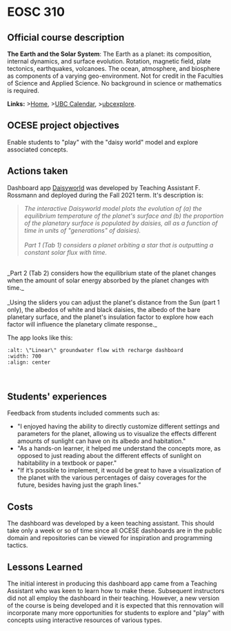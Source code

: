 # EOSC 310

## Official course description

**The Earth and the Solar System**: The Earth as a planet: its composition, internal dynamics, and surface evolution. Rotation, magnetic field, plate tectonics, earthquakes, volcanoes. The ocean, atmosphere, and biosphere as components of a varying geo-environment. Not for credit in the Faculties of Science and Applied Science. No background in science or mathematics is required.

**Links:**
\>[Home](https://www.eoas.ubc.ca/academics/courses/eosc310),
\>[UBC Calendar](https://courses.students.ubc.ca/cs/courseschedule?pname=subjarea&tname=subj-course&dept=EOSC&course=310),
\>[ubcexplore](https://ubcexplorer.io/course/EOSC/310).

## OCESE project objectives

Enable students to "play" with the "daisy world" model and explore associated concepts.

## Actions taken

Dashboard app [Daisyworld](dashboards.md) was developed by Teaching Assistant F. Rossmann and deployed during the Fall 2021 term. It's description is:

> _The interactive Daisyworld model plots the evolution of (a) the equilibrium temperature of the planet's surface and (b) the proportion of the planetary surface is populated by daisies, all as a function of time in units of "generations" of daisies)._
<br><br>
_Part 1 (Tab 1) considers a planet orbiting a star that is outputting a constant solar flux with time._
<br>
_Part 2 (Tab 2) considers how the equilibrium state of the planet changes when the amount of solar energy absorbed by the planet changes with time._
<br><br>
_Using the sliders you can adjust the planet's distance from the Sun (part 1 only), the albedos of white and black daisies, the albedo of the bare planetary surface, and the planet's insulation factor to explore how each factor will influence the planetary climate response._

The app looks like this:

```{image} images/daisyworld-app.png
:alt: \"Linear\" groundwater flow with recharge dashboard
:width: 700
:align: center
```
<br>

## Students' experiences

Feedback from students included comments such as:

* "I enjoyed having the ability to directly customize different settings and parameters for the planet, allowing us to visualize the effects different amounts of sunlight can have on its albedo and habitation."
* "As a hands-on learner, it helped me understand the concepts more, as opposed to just reading about the different effects of sunlight on habitability in a textbook or paper."
* "If it’s possible to implement, it would be great to have a visualization of the planet with the various percentages of daisy coverages for the future, besides having just the graph lines.”

## Costs

The dashboard was developed by a keen teaching assistant. This should take only a week or so of time since all OCESE dashboards are in the public domain and repositories can be viewed for inspiration and programming tactics.

## Lessons Learned

The initial interest in producing this dashboard app came from a Teaching Assistant who was keen to learn how to make these. Subsequent instructors did not all employ the dashboard in their teaching. However, a new version of the course is being developed and it is expected that this rennovation will incorporate many more opportunities for students to explore and "play" with concepts using interactive resources of various types.